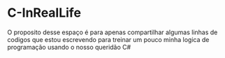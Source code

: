 # C-InRealLife
O proposito desse espaço é para apenas compartilhar algumas linhas de codigos que estou escrevendo para treinar um pouco minha logica de programação usando o nosso queridão C#
